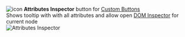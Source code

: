 ![icon](https://raw.github.com/Infocatcher/Custom_Buttons/master/Attributes_Inspector/icon.png)&nbsp;**Attributes Inspector** button for [Custom Buttons](https://addons.mozilla.org/addon/custom-buttons/)
<br>Shows tooltip with with all attributes and allow open [DOM Inspector](https://addons.mozilla.org/addon/dom-inspector-6622/) for current node
<br>![Attributes Inspector](https://raw.github.com/Infocatcher/Custom_Buttons/master/Attributes_Inspector/attrsInspector-en.png)